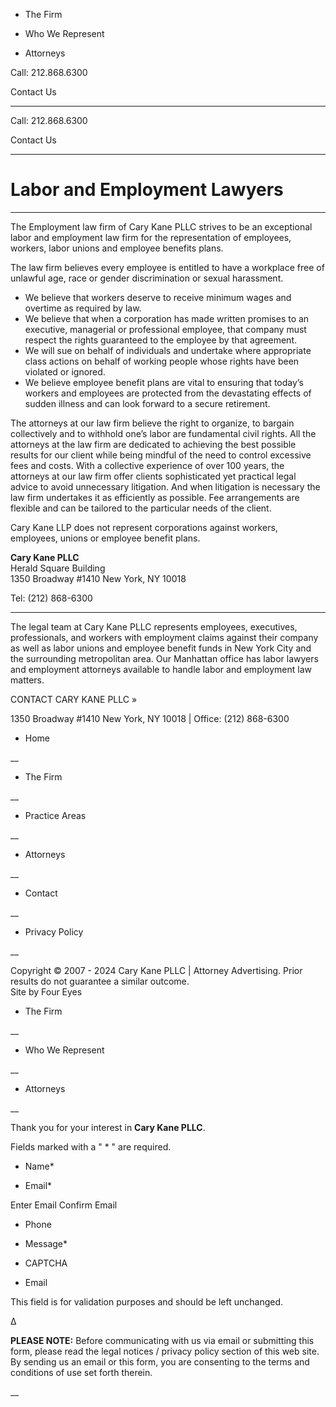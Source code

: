   * The Firm

  * Who We Represent

  * Attorneys

Call: 212.868.6300

Contact Us

 __ __

Call: 212.868.6300

Contact Us

* * *

# Labor and Employment Lawyers

* * *

The Employment law firm of Cary Kane PLLC strives to be an exceptional labor
and employment law firm for the representation of employees, workers, labor
unions and employee benefits plans.

The law firm believes every employee is entitled to have a workplace free of
unlawful age, race or gender discrimination or sexual harassment.

  * We believe that workers deserve to receive minimum wages and overtime as required by law.
  * We believe that when a corporation has made written promises to an executive, managerial or professional employee, that company must respect the rights guaranteed to the employee by that agreement.
  * We will sue on behalf of individuals and undertake where appropriate class actions on behalf of working people whose rights have been violated or ignored.
  * We believe employee benefit plans are vital to ensuring that today’s workers and employees are protected from the devastating effects of sudden illness and can look forward to a secure retirement.

The attorneys at our law firm believe the right to organize, to bargain
collectively and to withhold one’s labor are fundamental civil rights. All the
attorneys at the law firm are dedicated to achieving the best possible results
for our client while being mindful of the need to control excessive fees and
costs. With a collective experience of over 100 years, the attorneys at our
law firm offer clients sophisticated yet practical legal advice to avoid
unnecessary litigation. And when litigation is necessary the law firm
undertakes it as efficiently as possible. Fee arrangements are flexible and
can be tailored to the particular needs of the client.

Cary Kane LLP does not represent corporations against workers, employees,
unions or employee benefit plans.

 **Cary Kane PLLC**  
Herald Square Building  
1350 Broadway #1410 New York, NY 10018

Tel: (212) 868-6300

* * *

The legal team at Cary Kane PLLC represents employees, executives,
professionals, and workers with employment claims against their company as
well as labor unions and employee benefit funds in New York City and the
surrounding metropolitan area. Our Manhattan office has labor lawyers and
employment attorneys available to handle labor and employment law matters.

CONTACT CARY KANE PLLC »

1350 Broadway #1410 New York, NY 10018 | Office: (212) 868-6300

  * Home

 __

  * The Firm

 __

  * Practice Areas

 __

  * Attorneys

 __

  * Contact

 __

  * Privacy Policy

 __

Copyright © 2007 - 2024 Cary Kane PLLC | Attorney Advertising. Prior results
do not guarantee a similar outcome.  
Site by Four Eyes

  * The Firm

 __

  * Who We Represent

 __

  * Attorneys

 __

Thank you for your interest in **Cary Kane PLLC**.

Fields marked with a " * " are required.

  * Name*

  * Email*

Enter Email Confirm Email

  * Phone

  * Message*

  * CAPTCHA

  * Email

This field is for validation purposes and should be left unchanged.

Δ

**PLEASE NOTE:** Before communicating with us via email or submitting this
form, please read the legal notices / privacy policy  section of this web
site. By sending us an email or this form, you are consenting to the terms and
conditions of use set forth therein.

__

